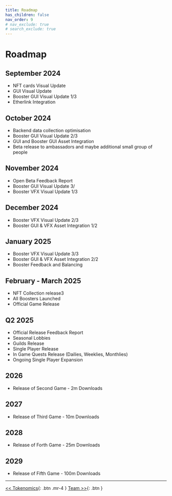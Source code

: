 ```yaml
---
title: Roadmap
has_children: false
nav_order: 9
# nav_exclude: true
# search_exclude: true
---
```


# Roadmap

## September 2024

 - NFT cards Visual Update
 - GUI Visual Update
 - Booster GUI Visual Update 1/3
 - Etherlink Integration

## October 2024

 - Backend data collection optimisation
 - Booster GUI Visual Update 2/3
 - GUI and Booster GUI Asset Integration
 - Beta release to ambassadors and maybe additional small group of people

## November 2024

 - Open Beta Feedback Report
 - Booster GUI Visual Update 3/
 - Booster VFX Visual Update 1/3

## December 2024

 - Booster VFX Visual Update 2/3
 - Booster GUI & VFX Asset Integration 1/2

## January 2025

 - Booster VFX Visual Update 3/3
 - Booster GUI & VFX Asset Integration 2/2
 - Booster Feedback and Balancing

## February - March 2025

 - NFT Collection release3
 - All Boosters Launched
 - Official Game Release

## Q2 2025

 - Official Release Feedback Report
 - Seasonal Lobbies
 - Guilds Release
 - Single Player Release
 - In Game Quests Release (Dailies, Weeklies, Monthlies)
 - Ongoing Single Player Expansion

## 2026

 - Release of Second Game - 2m Downloads

## 2027

 - Release of Third Game - 10m Downloads

## 2028

 - Release of Forth Game - 25m Downloads

## 2029

 - Release of Fifth Game - 100m Downloads


---

[<< Tokenomics](https://sugarverse.github.io/8_tokenomics.html){: .btn .mr-4 }
[Team >>](https://sugarverse.github.io/10_team.html){: .btn }
